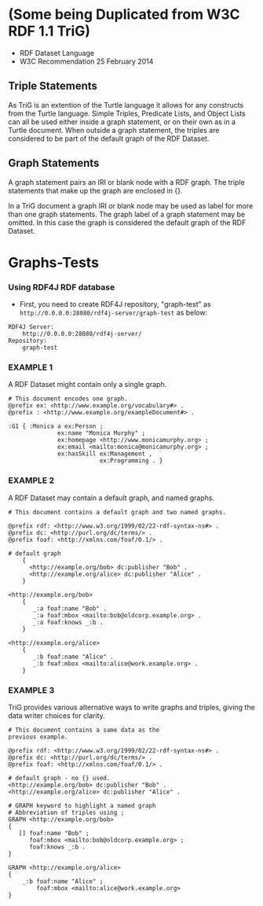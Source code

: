 # (Some being Duplicated from W3C RDF 1.1 TriG)
* RDF Dataset Language
* W3C Recommendation 25 February 2014

## Triple Statements
As TriG is an extention of the Turtle language it allows for any constructs from the Turtle language. Simple Triples, Predicate Lists, and Object Lists can all be used either inside a graph statement, or on their own as in a Turtle document. When outside a graph statement, the triples are considered to be part of the default graph of the RDF Dataset.

## Graph Statements
A graph statement pairs an IRI or blank node with a RDF graph. The triple statements that make up the graph are enclosed in {}.

In a TriG document a graph IRI or blank node may be used as label for more than one graph statements. The graph label of a graph statement may be omitted. In this case the graph is considered the default graph of the RDF Dataset.

# Graphs-Tests
### Using RDF4J RDF database
* First, you need to create RDF4J repository, "graph-test" as `http://0.0.0.0:28080/rdf4j-server/graph-test` as below:
```
RDF4J Server:
    http://0.0.0.0:28080/rdf4j-server/
Repository:
    graph-test 
```

### EXAMPLE 1
A RDF Dataset might contain only a single graph.
```
# This document encodes one graph.
@prefix ex: <http://www.example.org/vocabulary#> .
@prefix : <http://www.example.org/exampleDocument#> .

:G1 { :Monica a ex:Person ;
              ex:name "Monica Murphy" ;
              ex:homepage <http://www.monicamurphy.org> ;
              ex:email <mailto:monica@monicamurphy.org> ;
              ex:hasSkill ex:Management ,
                          ex:Programming . }
```


### EXAMPLE 2
A RDF Dataset may contain a default graph, and named graphs.
```
# This document contains a default graph and two named graphs.

@prefix rdf: <http://www.w3.org/1999/02/22-rdf-syntax-ns#> .
@prefix dc: <http://purl.org/dc/terms/> .
@prefix foaf: <http://xmlns.com/foaf/0.1/> .

# default graph
    {
      <http://example.org/bob> dc:publisher "Bob" .
      <http://example.org/alice> dc:publisher "Alice" .
    }

<http://example.org/bob>
    {
       _:a foaf:name "Bob" .
       _:a foaf:mbox <mailto:bob@oldcorp.example.org> .
       _:a foaf:knows _:b .
    }

<http://example.org/alice>
    {
       _:b foaf:name "Alice" .
       _:b foaf:mbox <mailto:alice@work.example.org> .
    }
```


### EXAMPLE 3
TriG provides various alternative ways to write graphs and triples, giving the data writer choices for clarity.
```
# This document contains a same data as the
previous example.

@prefix rdf: <http://www.w3.org/1999/02/22-rdf-syntax-ns#> .
@prefix dc: <http://purl.org/dc/terms/> .
@prefix foaf: <http://xmlns.com/foaf/0.1/> .

# default graph - no {} used.
<http://example.org/bob> dc:publisher "Bob" .
<http://example.org/alice> dc:publisher "Alice" .

# GRAPH keyword to highlight a named graph
# Abbreviation of triples using ;
GRAPH <http://example.org/bob>
{
   [] foaf:name "Bob" ;
      foaf:mbox <mailto:bob@oldcorp.example.org> ;
      foaf:knows _:b .
}

GRAPH <http://example.org/alice>
{
    _:b foaf:name "Alice" ;
        foaf:mbox <mailto:alice@work.example.org>
}
```
